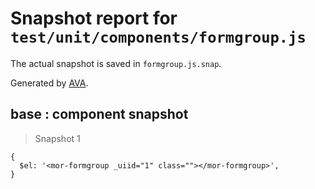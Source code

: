 # Snapshot report for `test/unit/components/formgroup.js`

The actual snapshot is saved in `formgroup.js.snap`.

Generated by [AVA](https://ava.li).

## base : component snapshot

> Snapshot 1

    {
      $el: '<mor-formgroup _uiid="1" class=""></mor-formgroup>',
    }
